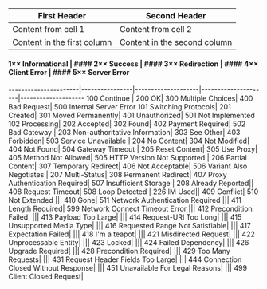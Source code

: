 First Header | Second Header
------------ | -------------
Content from cell 1 | Content from cell 2
Content in the first column | Content in the second column

#### 1×× Informational | #### 2×× Success | #### 3×× Redirection | #### 4×× Client Error | #### 5×× Server Error
----------------------|----------------|--------------------|---------------------|--------------------
    100 Continue |    200 OK|    300 Multiple Choices|    400 Bad Request|    500 Internal Server Error
    101 Switching Protocols|    201 Created|    301 Moved Permanently|    401 Unauthorized|    501 Not Implemented
    102 Processing|    202 Accepted|    302 Found|    402 Payment Required|    502 Bad Gateway
|    203 Non-authoritative Information|    303 See Other|    403 Forbidden|    503 Service Unavailable
|    204 No Content|    304 Not Modified|    404 Not Found|    504 Gateway Timeout
|    205 Reset Content|    305 Use Proxy|    405 Method Not Allowed|    505 HTTP Version Not Supported
|    206 Partial Content|    307 Temporary Redirect|    406 Not Acceptable|    506 Variant Also Negotiates
|    207 Multi-Status|    308 Permanent Redirect|    407 Proxy Authentication Required|    507 Insufficient Storage
|    208 Already Reported||    408 Request Timeout|    508 Loop Detected
|    226 IM Used||    409 Conflict|    510 Not Extended
|||    410 Gone|    511 Network Authentication Required
|||    411 Length Required|    599 Network Connect Timeout Error
|||    412 Precondition Failed|
|||    413 Payload Too Large|
|||    414 Request-URI Too Long|
|||    415 Unsupported Media Type|
|||    416 Requested Range Not Satisfiable|
|||    417 Expectation Failed|
|||    418 I'm a teapot|
|||    421 Misdirected Request|
|||    422 Unprocessable Entity|
|||    423 Locked|
|||    424 Failed Dependency|
|||    426 Upgrade Required|
|||    428 Precondition Required|
|||    429 Too Many Requests|
|||    431 Request Header Fields Too Large|
|||    444 Connection Closed Without Response|
|||    451 Unavailable For Legal Reasons|
|||    499 Client Closed Request|
